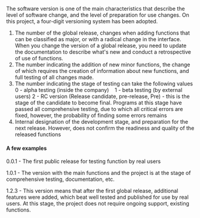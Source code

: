The software version is one of the main characteristics that describe the level of software change,
and the level of preparation for use changes.
On this project, a four-digit versioning system has been adopted.


1. The number of the global release, changes when adding functions that can be classified as major,
 or with a radical change in the interface. When you change the version of a global release,
 you need to update the documentation to describe what's new and conduct a retrospective of use of functions.
2. The number indicating the addition of new minor functions, the change of which requires the creation of information 
 about new functions, and full testing of all changes made.
3. The number indicating the stage of testing can take the following values
    0 - alpha testing (inside the company)
    1 - beta testing (by external users)
    2 - RC version (Release candidate, pre-release, Pre) - this is the stage of the candidate to become final. 
    Programs at this stage have passed all comprehensive testing, due to which all critical errors are fixed, however, 
    the probability of finding some errors remains
4. Internal designation of the development stage, and preparation for the next release. 
However, does not confirm the readiness and quality of the released functions

#### A few examples
0.0.1 - The first public release for testing function by real users

1.0.1 - The version with the main functions and the project is at the stage of comprehensive testing, documentation, etc.

1.2.3 - This version means that after the first global release, additional features were added, 
 which beat well tested and published for use by real users. 
 At this stage, the project does not require ongoing support, existing functions.
